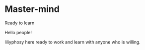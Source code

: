 # Master-mind
Ready to learn

Hello people!

liliyphosy here ready to work and learn with anyone who is willing.

